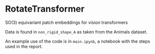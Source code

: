 # RotateTransformer
SO(3) equivariant patch embeddings for vision transformers

Data is found in ```non_rigid_shape_A``` as taken from the Animals dataset.

An example use of the code is in ```main.ipynb```, a notebook with the steps used in the report.

